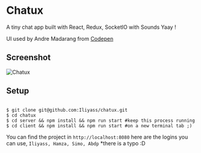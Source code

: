 # Chatux
A tiny chat app built with React, Redux, SocketIO with Sounds Yaay !

UI used by Andre Madarang from [Codepen](http://codepen.io/drehimself/pen/KdXwxR)  

## Screenshot
![Chatux](https://github.com/Iliyass/chatux/blob/master/chatux_screenshot.png)

## Setup
```

$ git clone git@github.com:Iliyass/chatux.git
$ cd chatux
$ cd server && npm install && npm run start #keep this process running
$ cd client && npm install && npm run start #on a new terminal tab ;)

```

You can find the project in `http://localhost:8080`
here are the logins you can use, `Iliyass, Hamza, Simo, Abdp` *there is a typo :D 
